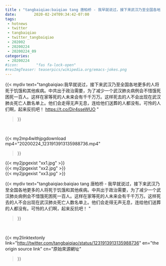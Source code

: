 ```yaml
---
title : "tangbaiqiao:baiqiao tang 唐柏桥 - 我早就说过，接下来武汉乃至全国各地更多的人将死于饥饿和其他疾病。中共出于政治需要，为了减少一个武汉肺炎病例会不惜饿死困死一百人。这样在家等死的人未来会有千千万万。这样死去的人不会出现在武汉肺炎死亡人数名单上。他们会走得无声无息，连给他们送葬的人都没有。可怜的人们啊，起来反抗吧！ "
date:        2020-02-24T09:34:42-07:00
tags:
 - hotnews
 - twitter
 - tangbaiqiao
 - twitter_tangbaiqiao
 - 202002
 - 20200224
 - 20200224_09
categories:
 - 20200224
#icon:        "fas fa-lock-open"
#resImgTeaser: teaserpics/wikipedia.org/emacs-jokes.png
---
```


{{< mydiv text="tangbaiqiao:我早就说过，接下来武汉乃至全国各地更多的人将死于饥饿和其他疾病。中共出于政治需要，为了减少一个武汉肺炎病例会不惜饿死困死一百人。这样在家等死的人未来会有千千万万。这样死去的人不会出现在武汉肺炎死亡人数名单上。他们会走得无声无息，连给他们送葬的人都没有。可怜的人们啊，起来反抗吧！ https://t.co/Dir4sseWUO "
>}}
<br>


{{< my2mp4withjpgdownload mp4="20200224_1231913913135988736.mp4"
>}}

{{< my2jpgexist "xx1.jpg" >}}<br>
{{< my2jpgexist "xx2.jpg" >}}<br>
{{< my2jpgexist "xx3.jpg" >}}<br>



{{< mydiv text="tangbaiqiao:baiqiao tang 唐柏桥 - 我早就说过，接下来武汉乃至全国各地更多的人将死于饥饿和其他疾病。中共出于政治需要，为了减少一个武汉肺炎病例会不惜饿死困死一百人。这样在家等死的人未来会有千千万万。这样死去的人不会出现在武汉肺炎死亡人数名单上。他们会走得无声无息，连给他们送葬的人都没有。可怜的人们啊，起来反抗吧！ "
>}}
<br>

{{< my2linktextonly link="http://twitter.com/tangbaiqiao/status/1231913913135988736"
en="the origin source link" cn="原始來源網址"
>}}


<br>

